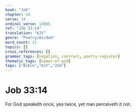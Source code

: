 ```yaml
---
book: "Job"
chapter: 33
verse: 14
ordinal_verse: 13665
ref: "Job 33:14"
translation: "KJV"
genre: "Poetry/Wisdom"
word_count: 11
topics: []
cross_references: []
grammar_tags: [negation, contrast, poetry-register]
thematic_tags: [names-of-god]
tags: ["Bible","KJV","Job"]
---
```


# Job 33:14

For God speaketh once, yea twice, yet man perceiveth it not.
